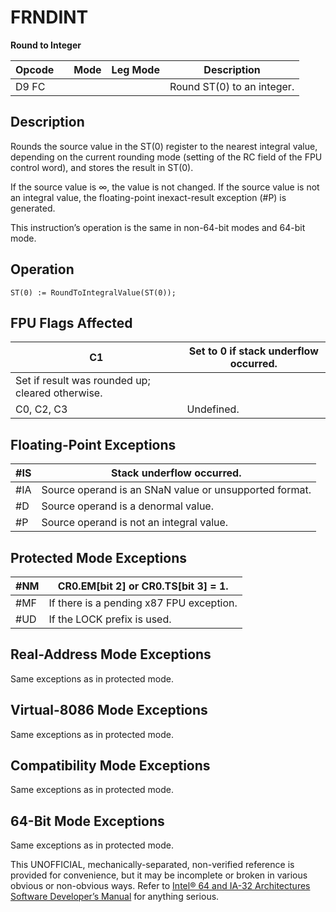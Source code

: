 # FRNDINT

**Round to Integer**

| Opcode |     | Mode | Leg Mode | Description                |
| ------ | --- | ---- | -------- | -------------------------- |
| D9 FC  |     |      |          | Round ST(0) to an integer. |

## Description

Rounds the source value in the ST(0) register to the nearest integral value, depending on the current rounding mode (setting of the RC field of the FPU control word), and stores the result in ST(0).

If the source value is ∞, the value is not changed. If the source value is not an integral value, the floating-point inexact-result exception (#​P) is generated.

This instruction’s operation is the same in non-64-bit modes and 64-bit mode.

## Operation

```
ST(0) := RoundToIntegralValue(ST(0));

```

## FPU Flags Affected

| C1                                               | Set to 0 if stack underflow occurred. |
| ------------------------------------------------ | ------------------------------------- |
| Set if result was rounded up; cleared otherwise. |
| C0, C2, C3                                       | Undefined.                            |

## Floating-Point Exceptions

| \#​IS | Stack underflow occurred.                              |
| ----- | ------------------------------------------------------ |
| \#​IA | Source operand is an SNaN value or unsupported format. |
| #​D   | Source operand is a denormal value.                    |
| #​P   | Source operand is not an integral value.               |

## Protected Mode Exceptions

| \#​NM  | CR0.EM[bit 2] or CR0.TS[bit 3] = 1.      |
| ------ | ---------------------------------------- |
| \#​​MF | If there is a pending x87 FPU exception. |
| #​​​UD | If the LOCK prefix is used.              |

## Real-Address Mode Exceptions

Same exceptions as in protected mode.

## Virtual-8086 Mode Exceptions

Same exceptions as in protected mode.

## Compatibility Mode Exceptions

Same exceptions as in protected mode.

## 64-Bit Mode Exceptions

Same exceptions as in protected mode.

This UNOFFICIAL, mechanically-separated, non-verified reference is provided for convenience, but it may be
incomplete or broken in various obvious or non-obvious
ways. Refer to [Intel® 64 and IA-32 Architectures Software Developer’s Manual](https://software.intel.com/en-us/download/intel-64-and-ia-32-architectures-sdm-combined-volumes-1-2a-2b-2c-2d-3a-3b-3c-3d-and-4) for anything serious.
